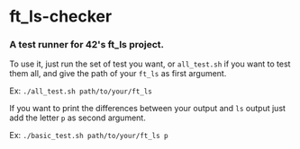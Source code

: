 # ft_ls-checker

### A test runner for 42's ft_ls project.

To use it, just run the set of test you want, or `all_test.sh` if you want to test them all, and give the path of your `ft_ls`
as first argument.

Ex: `./all_test.sh path/to/your/ft_ls`

If you want to print the differences between your output and `ls` output just add the letter `p` as second argument.

Ex: `./basic_test.sh path/to/your/ft_ls p`

